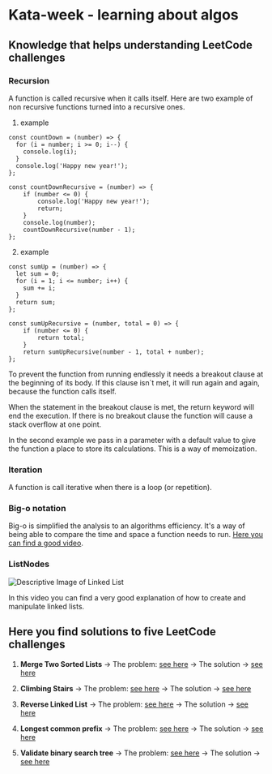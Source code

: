 # Kata-week - learning about algos
## Knowledge that helps understanding LeetCode challenges
### Recursion 
A function is called recursive when it calls itself. Here are two example of non recursive functions turned into a recursive ones.

1. example

```
const countDown = (number) => {
  for (i = number; i >= 0; i--) {
    console.log(i);
  }
  console.log('Happy new year!');
};

const countDownRecursive = (number) => {
    if (number <= 0) {
        console.log('Happy new year!');
        return;
    }
    console.log(number); 
    countDownRecursive(number - 1);
};

```

2. example

```
const sumUp = (number) => {
  let sum = 0;
  for (i = 1; i <= number; i++) {
    sum += i;
  }
  return sum;
};

const sumUpRecursive = (number, total = 0) => {
    if (number <= 0) {
        return total;
    }
    return sumUpRecursive(number - 1, total + number);
};

```

To prevent the function from running endlessly it needs a breakout clause at the beginning of its body. If this clause isn´t met, it will run again and again, because the function calls itself.

When the statement in the breakout clause is met, the return keyword will end the execution. If there is no breakout clause the function will cause a stack overflow at one point.

In the second example we pass in a parameter with a default value to give the function a place to store its calculations. This is a way of memoization.
### Iteration

A function is call iterative when there is a loop (or repetition).

### Big-o notation 

Big-o is simplified the analysis to an algorithms efficiency. It's a way of being able to compare the time and space a function needs to run. [Here you can find a good video](https://www.youtube.com/watch?v=itn09C2ZB9Y).

### ListNodes 

![Descriptive Image of Linked List](https://media.geeksforgeeks.org/wp-content/cdn-uploads/gq/2013/03/Linkedlist.png)

In this video you can find a very good explanation of how to create and manipulate linked lists.



## Here you find solutions to five LeetCode challenges

1. **Merge Two Sorted Lists** -> The problem: [see here](https://leetcode.com/problems/merge-two-sorted-lists/) -> The solution -> [see here](./mergeTwoSortedLists.js)


2. **Climbing Stairs** -> The problem: [see here](https://leetcode.com/problems/climbing-stairs/) -> The solution -> [see here](./mergeTwoSortedLists.js)



3. **Reverse Linked List** -> The problem: [see here](https://leetcode.com/problems/reverse-linked-list/) -> The solution -> [see here](./reverseLinkedList.js)


4. **Longest common prefix** -> The problem: [see here](https://leetcode.com/problems/longest-common-prefix/) -> The solution -> [see here](./longestCommonPrefix.js)


5. **Validate binary search tree** -> The problem: [see here](https://leetcode.com/problems/validate-binary-search-tree/) -> The solution -> [see here](./validateBinarySearchTree.js)

